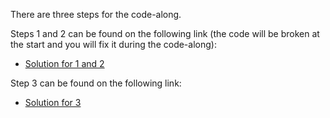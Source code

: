 There are three steps for the code-along.

Steps 1 and 2 can be found on the following link (the code will be broken at the start and you will fix it during the code-along): 
- [Solution for 1 and 2](https://openprocessing.org/sketch/1592830) 

Step 3 can be found on the following link:
- [Solution for 3](https://www.codiva.io/p/d96f5e4b-5a43-492f-8dca-1337fd46f535)
